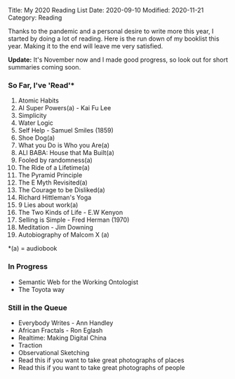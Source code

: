 Title: My 2020 Reading List
Date: 2020-09-10
Modified: 2020-11-21
Category: Reading

Thanks to the pandemic and a personal desire to write more this year, I started by doing a lot of reading. 
Here is the run down of my booklist this year. Making it to the end will leave me very satisfied. 

**Update:** It's November now and I made good progress, so look out for short summaries coming soon.

### So Far, I've 'Read'*

1. Atomic Habits
2. AI Super Powers(a) - Kai Fu Lee
3. Simplicity
4. Water Logic
5. Self Help - Samuel Smiles (1859)
6. Shoe Dog(a)
7. What you Do is Who you Are(a)
8. ALI BABA: House that Ma Built(a)
9. Fooled by randomness(a)
10. The Ride of a Lifetime(a)
11. The Pyramid Principle
12. The E Myth Revisited(a)
13. The Courage to be Disliked(a)
14. Richard Hittleman's Yoga
15. 9 Lies about work(a)
16. The Two Kinds of Life - E.W Kenyon
17. Selling is Simple - Fred Herman (1970)
18. Meditation - Jim Downing
19. Autobiography of Malcom X (a)

*(a) = audiobook

### In Progress   
-  Semantic Web for the Working Ontologist
-  The Toyota way

### Still in the Queue

- Everybody Writes - Ann Handley
- African Fractals - Ron Eglash
- Realtime: Making Digital China
- Traction
- Observational Sketching
- Read this if you want to take great photographs of places
- Read this if you want to take great photographs of people

